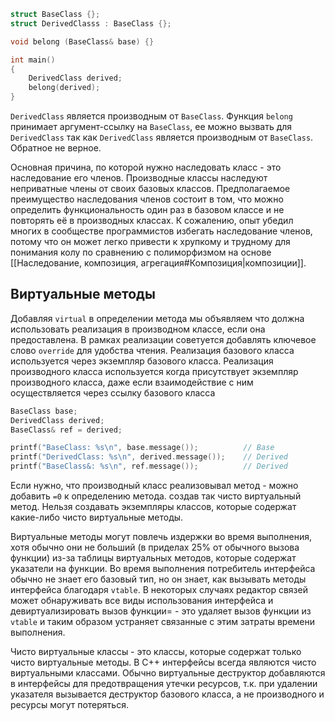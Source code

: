 ```c++
struct BaseClass {};
struct DerivedClasss : BaseClass {};

void belong (BaseClass& base) {}

int main() 
{
	DerivedClass derived;
	belong(derived);
}
```
`DerivedClass` является производным от `BaseClass`. Функция `belong` принимает аргумент-ссылку на `BaseClass`, ее можно вызвать для `DerivedClass` так как `DerivedClass` является производным от `BaseClass`. Обратное не верное. 

Основная причина, по которой нужно наследовать класс - это наследование его членов. Производные классы наследуют неприватные члены от своих базовых классов. Предполагаемое преимущество наследования членов состоит в том, что можно определить функциональность один раз в базовом классе и не повторять её в производных классах. К сожалению, опыт убедил многих в сообществе программистов избегать наследование членов, потому что он может легко привести к хрупкому и трудному для понимания колу по сравнению с полиморфизмом на основе [[Наследование, композиция, агрегация#Композиция|композиции]]. 

## Виртуальные методы
Добавляя `virtual` в определении метода мы объявляем что должна использовать реализация в производном классе, если она предоставлена. В рамках реализации советуется добавлять ключевое слово `override` для удобства чтения. Реализация базового класса используется через экземпляр базового класса. Реализация производного класса используется когда присутствует экземпляр производного класса, даже если взаимодействие с ним осуществляется через ссылку базового класса 
```c++
BaseClass base;
DerivedClass derived;
BaseClass& ref = derived;

printf("BaseClass: %s\n", base.message());          // Base
printf("DerivedClass: %s\n", derived.message());    // Derived
printf("BaseClass&: %s\n", ref.message());          // Derived
```
Если нужно, что производный класс реализовывал метод - можно добавить `=0` к определению метода. создав так чисто виртуальный метод. Нельзя создавать экземпляры классов, которые содержат какие-либо чисто виртуальные методы. 

Виртуальные методы могут повлечь издержки во время выполнения, хотя обычно они не больший (в приделах 25% от обычного вызова функции) из-за таблицы виртуальных методов, которые содержат указатели на функции. Во время выполнения потребитель интерфейса обычно не знает его базовый тип, но он знает, как вызывать методы интерфейса благодаря `vtable`. В некоторых случаях редактор связей может обнаруживать все виды использования интерфейса и девиртуализировать вызов функции= - это удаляет вызов функции из `vtable`  и таким образом устраняет связанные с этим затраты времени выполнения. 

Чисто виртуальные классы - это классы, которые содержат только чисто виртуальные методы. В C++ интерфейсы всегда являются чисто виртуальными классами. Обычно виртуальные деструктор добавляются в интерфейсы для предотвращения утечки ресурсов, т.к. при удалении указателя вызывается деструктор базового класса, а не производного и ресурсы могут потеряться. 